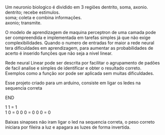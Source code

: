 Um neuronio biologico  é dividido em 3 regiões dentrito, soma, axonio.      
dentrito; recebe estimulos.      
soma; coleta e combina informações.       
axonio; transmite.      


O modelo de aprendizagem de maquina perceptron de uma camada pode ser compreendida e implementada em tarefas simples já que não exige complexibilidades.
Quando o numero de entradas for maior a rede neural tera dificuldades em aprendizagem, para aumentar as probabilidades de acerto é inserido  funções que não seja a nivel linear.

Rede neural Linear pode ser descrita por facilitar o agrupamento de padões de facil analise  e simples de identificar e obter o resultado correto.
Exemplos como  a função xor pode ser aplicada sem muitas dificuldades.

Esse projeto criado para um arduino, consiste em ligar os ledes na sequencia correta 

END

1  1        = 1            
1  0        = 0
0  0        = 0
0  0        = 0

Baixas sinapses não iram ligar o led na sequencia correta, o peso correto iniciara por fileira a luz e apagara as luzes de forma invertida.

